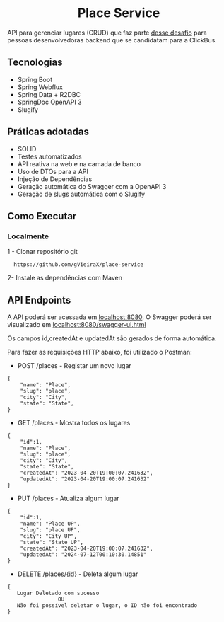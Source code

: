 <h1 align="center">
  Place Service
</h1>

API para gerenciar lugares (CRUD) que faz parte [desse desafio](https://github.com/RocketBus/quero-ser-clickbus/tree/master/testes/backend-developer) para pessoas desenvolvedoras backend que se candidatam para a ClickBus.

## Tecnologias

- Spring Boot
- Spring Webflux
- Spring Data + R2DBC
- SpringDoc OpenAPI 3
- Slugify

## Práticas adotadas

- SOLID
- Testes automatizados
- API reativa na web e na camada de banco
- Uso de DTOs para a API
- Injeção de Dependências
- Geração automática do Swagger com a OpenAPI 3
- Geração de slugs automática com o Slugify

## Como Executar

### Localmente
1 - Clonar repositório git

```
  https://github.com/gVieiraX/place-service
```

2- Instale as dependências com Maven


## API Endpoints

A API poderá ser acessada em [localhost:8080](http://localhost:8080/places). O Swagger poderá ser visualizado em [localhost:8080/swagger-ui.html](http://localhost:8080/swagger-ui.html)

Os campos id,createdAt e updatedAt são gerados de forma automática. 

Para fazer as requisições HTTP abaixo, foi utilizado o Postman:

- POST /places - Registar um novo lugar
```
{
    "name": "Place",
    "slug": "place",
    "city": "City",
    "state": "State",
}
```

- GET /places - Mostra todos os lugares

```
{  
    "id":1,
    "name": "Place",
    "slug": "place",
    "city": "City",
    "state": "State",
    "createdAt": "2023-04-20T19:00:07.241632",
    "updatedAt": "2023-04-20T19:00:07.241632"
}
```



- PUT /places - Atualiza algum lugar

```
{
    "id":1,
    "name": "Place UP",
    "slug": "place UP",
    "city": "City UP",
    "state": "State UP",
    "createdAt": "2023-04-20T19:00:07.241632",
    "updatedAt": "2024-07-12T00:10:30.14851"
}
```

- DELETE /places/{id} - Deleta algum lugar
```
{
   Lugar Deletado com sucesso
                OU
   Não foi possível deletar o lugar, o ID não foi encontrado      
}
```

